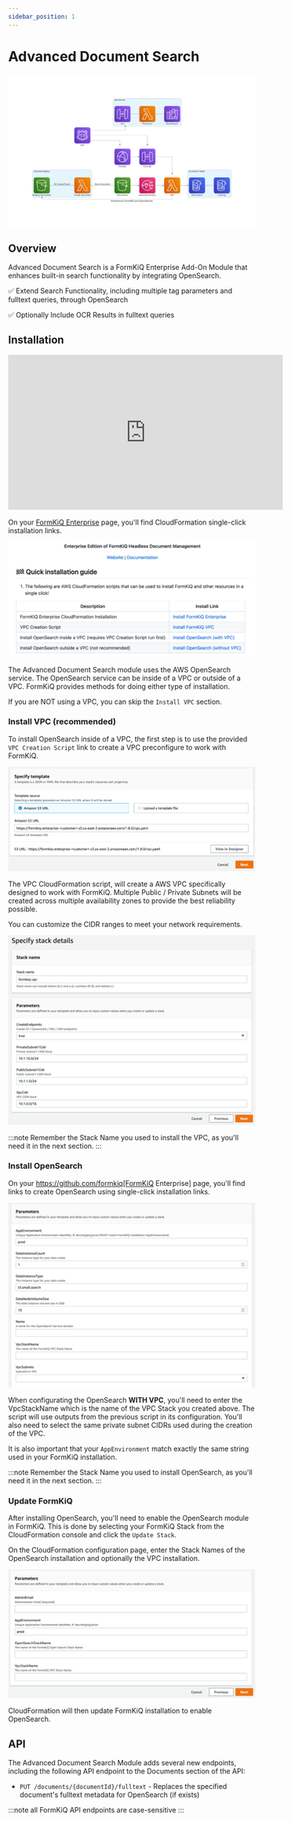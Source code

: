 ```yaml
---
sidebar_position: 1
---
```


# Advanced Document Search

![FormKiQ OpenSearch Architecture](./img/architecture_formkiq_and_opensearch.png)

## Overview

Advanced Document Search is a FormKiQ Enterprise Add-On Module that enhances built-in search functionality by integrating OpenSearch.

✅ Extend Search Functionality, including multiple tag parameters and fulltext queries, through OpenSearch

✅ Optionally Include OCR Results in fulltext queries

## Installation

<iframe width="560" height="315" src="https://www.youtube.com/embed/brvHNrICnXE" title="YouTube video player" frameborder="0" allow="accelerometer; autoplay; clipboard-write; encrypted-media; gyroscope; picture-in-picture; web-share" allowfullscreen></iframe>

On your [FormKiQ Enterprise](https://github.com/formkiq) page, you'll find CloudFormation single-click installation links.

![CloudFormation Enterprise Scripts](./img/cf-enterprise-scripts.png)

The Advanced Document Search module uses the AWS OpenSearch service. The OpenSearch service can be inside of a VPC or outside of a VPC. FormKiQ provides methods for doing either type of installation.

If you are NOT using a VPC, you can skip the `Install VPC` section.

### Install VPC (recommended)

To install OpenSearch inside of a VPC, the first step is to use the provided `VPC Creation Script` link to create a VPC preconfigure to work with FormKiQ.

![CloudFormation VPC Installation](./img/cf-vpc.png)

The VPC CloudFormation script, will create a AWS VPC specifically designed to work with FormKiQ. Multiple Public / Private Subnets will be created across multiple availability zones to provide the best reliability possible.

You can customize the CIDR ranges to meet your network requirements.

![CloudFormation VPC Configuration](./img/cf-vpc.config.png)

:::note
Remember the Stack Name you used to install the VPC, as you'll need it in the next section.
:::


### Install OpenSearch

On your https://github.com/formkiq[FormKiQ Enterprise] page, you'll find links to create OpenSearch using single-click installation links.

![CloudFormation OpenSearch Installation](./img/cf-opensearch-install.png)

When configurating the OpenSearch **WITH VPC**, you'll need to enter the VpcStackName which is the name of the VPC Stack you created above. The script will use outputs from the previous script in its configuration. You'll also need to select the same private subnet CIDRs used during the creation of the VPC.

It is also important that your `AppEnvironment` match exactly the same string used in your FormKiQ installation.

:::note
Remember the Stack Name you used to install OpenSearch, as you'll need it in the next section.
:::

### Update FormKiQ

After installing OpenSearch, you'll need to enable the OpenSearch module in FormKiQ. This is done by selecting your FormKiQ Stack from the CloudFormation console and click the `Update Stack`.

On the CloudFormation configuration page, enter the Stack Names of the OpenSearch installation and optionally the VPC installation.

![CloudFormation FormKiQ Update](./img/cf-formkiq-update.png)

CloudFormation will then update FormKiQ installation to enable OpenSearch.

## API

The Advanced Document Search Module adds several new endpoints, including the following API endpoint to the Documents section of the API:

* `PUT /documents/{documentId}/fulltext` - Replaces the specified document's fulltext metadata for OpenSearch (if exists)

:::note
all FormKiQ API endpoints are case-sensitive
:::

